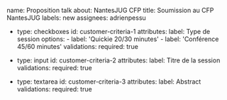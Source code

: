 name: Proposition talk
about: NantesJUG CFP
title: Soumission au CFP NantesJUG
labels: new
assignees: adrienpessu


- type: checkboxes
  id: customer-criteria-1
  attributes:
    label: Type de session
    options:
      - label: 'Quickie 20/30 minutes'
      - label: 'Conférence 45/60 minutes'
  validations:
    required: true

- type: input
  id: customer-criteria-2
  attributes:
    label: Titre de la session
  validations:
    required: true

- type: textarea
  id: customer-criteria-3
  attributes:
    label: Abstract
  validations:
    required: true
